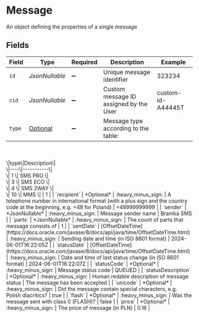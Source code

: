 # Message

An object defining the properties of a single message


## Fields

| Field                                                                                                                                                              | Type                                                                                                                                                               | Required                                                                                                                                                           | Description                                                                                                                                                        | Example                                                                                                                                                            |
| ------------------------------------------------------------------------------------------------------------------------------------------------------------------ | ------------------------------------------------------------------------------------------------------------------------------------------------------------------ | ------------------------------------------------------------------------------------------------------------------------------------------------------------------ | ------------------------------------------------------------------------------------------------------------------------------------------------------------------ | ------------------------------------------------------------------------------------------------------------------------------------------------------------------ |
| `id`                                                                                                                                                               | *JsonNullable<Long>*                                                                                                                                               | :heavy_minus_sign:                                                                                                                                                 | Unique message identifier                                                                                                                                          | 323234                                                                                                                                                             |
| `cid`                                                                                                                                                              | *JsonNullable<String>*                                                                                                                                             | :heavy_minus_sign:                                                                                                                                                 | Custom message ID assigned by the User                                                                                                                             | custom-id-A44445T                                                                                                                                                  |
| `type`                                                                                                                                                             | [Optional<MessageType>](../../models/components/MessageType.md)                                                                                                    | :heavy_minus_sign:                                                                                                                                                 | Message type according to the table:<br/>    <br/>\|type\|Description\|<br/>\|----\|-----------\|<br/>\|  1 \| SMS PRO   \|<br/>\|  3 \| SMS ECO   \|<br/>\|  4 \| SMS 2WAY  \|<br/>\| 10 \| MMS       \| | 1                                                                                                                                                                  |
| `recipient`                                                                                                                                                        | *Optional<String>*                                                                                                                                                 | :heavy_minus_sign:                                                                                                                                                 | A telephone number in international format (with a plus sign and the country code at the beginning, e.g. +48 for Poland)                                           | +48999999999                                                                                                                                                       |
| `sender`                                                                                                                                                           | *JsonNullable<String>*                                                                                                                                             | :heavy_minus_sign:                                                                                                                                                 | Message sender name                                                                                                                                                | Bramka SMS                                                                                                                                                         |
| `parts`                                                                                                                                                            | *JsonNullable<Long>*                                                                                                                                               | :heavy_minus_sign:                                                                                                                                                 | The count of parts that message consists of                                                                                                                        | 1                                                                                                                                                                  |
| `sentDate`                                                                                                                                                         | [OffsetDateTime](https://docs.oracle.com/javase/8/docs/api/java/time/OffsetDateTime.html)                                                                          | :heavy_minus_sign:                                                                                                                                                 | Sending date and time (in ISO 8601 format)                                                                                                                         | 2024-06-01T16:22:05Z                                                                                                                                               |
| `statusDate`                                                                                                                                                       | [OffsetDateTime](https://docs.oracle.com/javase/8/docs/api/java/time/OffsetDateTime.html)                                                                          | :heavy_minus_sign:                                                                                                                                                 | Date and time of last status change (in ISO 8601 format)                                                                                                           | 2024-06-01T16:22:07Z                                                                                                                                               |
| `statusCode`                                                                                                                                                       | *Optional<String>*                                                                                                                                                 | :heavy_minus_sign:                                                                                                                                                 | Message status code                                                                                                                                                | QUEUED                                                                                                                                                             |
| `statusDescription`                                                                                                                                                | *Optional<String>*                                                                                                                                                 | :heavy_minus_sign:                                                                                                                                                 | Human redable description of message status                                                                                                                        | The message has been accepted                                                                                                                                      |
| `unicode`                                                                                                                                                          | *Optional<Boolean>*                                                                                                                                                | :heavy_minus_sign:                                                                                                                                                 | Did the message contain special characters, e.g. Polish diacritics?                                                                                                | true                                                                                                                                                               |
| `flash`                                                                                                                                                            | *Optional<Boolean>*                                                                                                                                                | :heavy_minus_sign:                                                                                                                                                 | Was the message sent with class 0 (FLASH)?                                                                                                                         | false                                                                                                                                                              |
| `price`                                                                                                                                                            | *Optional<Float>*                                                                                                                                                  | :heavy_minus_sign:                                                                                                                                                 | The price of message (in PLN)                                                                                                                                      | 0.16                                                                                                                                                               |